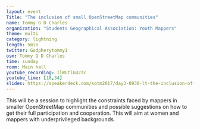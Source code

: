 ```yaml
---
layout: event
Title: "The inclusion of small OpenStreetMap communities"
name: Tommy G D Charles
organization: "Students Geographical Association: Youth Mappers"
theme: multi
category: lightning
length: 5min
twitter: Godpherytommy1
osm: Tommy G D Charles
time: sunday
room: Main hall
youtube_recording: IlWGtlGU2Tc
youtube_time: [18,34]
slides: https://speakerdeck.com/sotm2017/day3-0930-lt-the-inclusion-of-small-openstreetmap-communities
---
```

This will be a session to highlight the constraints faced by mappers in smaller OpenStreetMap communities and possible suggestions on how to get their full participation and cooperation. This will aim at women and mappers with underprivileged backgrounds.

